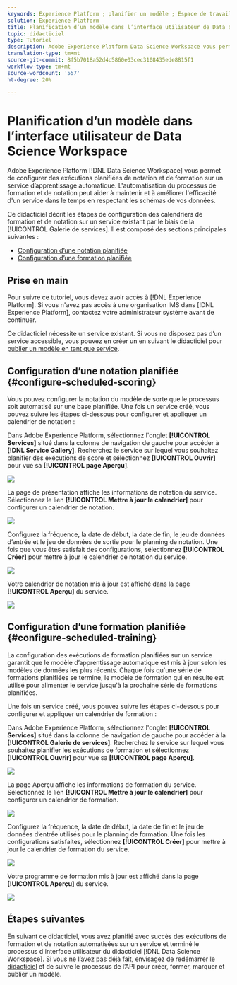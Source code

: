 ```yaml
---
keywords: Experience Platform ; planifier un modèle ; Espace de travail des données ; rubriques populaires ; programmer la notation ; programmer la formation
solution: Experience Platform
title: Planification d’un modèle dans l’interface utilisateur de Data Science Workspace
topic: didacticiel
type: Tutoriel
description: Adobe Experience Platform Data Science Workspace vous permet de configurer des exécutions planifiées de notation et de formation sur un service d’apprentissage automatique. L’automatisation du processus de formation et de notation peut aider à maintenir et à améliorer l’efficacité d’un service avec le temps en suivant les motifs de vos données.
translation-type: tm+mt
source-git-commit: 8f5b7018a52d4c5860e03cec3108435ede8815f1
workflow-type: tm+mt
source-wordcount: '557'
ht-degree: 20%

---
```



# Planification d’un modèle dans l’interface utilisateur de Data Science Workspace

Adobe Experience Platform [!DNL Data Science Workspace] vous permet de configurer des exécutions planifiées de notation et de formation sur un service d’apprentissage automatique. L&#39;automatisation du processus de formation et de notation peut aider à maintenir et à améliorer l&#39;efficacité d&#39;un service dans le temps en respectant les schémas de vos données.

Ce didacticiel décrit les étapes de configuration des calendriers de formation et de notation sur un service existant par le biais de la [!UICONTROL Galerie de services]. Il est composé des sections principales suivantes :

- [Configuration d’une notation planifiée](#configure-scheduled-scoring)
- [Configuration d’une formation planifiée](#configure-scheduled-training)

## Prise en main

Pour suivre ce tutoriel, vous devez avoir accès à [!DNL Experience Platform]. Si vous n&#39;avez pas accès à une organisation IMS dans [!DNL Experience Platform], contactez votre administrateur système avant de continuer.

Ce didacticiel nécessite un service existant. Si vous ne disposez pas d’un service accessible, vous pouvez en créer un en suivant le didacticiel pour [publier un modèle en tant que service](./publish-model-service-ui.md).

## Configuration d’une notation planifiée {#configure-scheduled-scoring}

Vous pouvez configurer la notation du modèle de sorte que le processus soit automatisé sur une base planifiée. Une fois un service créé, vous pouvez suivre les étapes ci-dessous pour configurer et appliquer un calendrier de notation :

Dans Adobe Experience Platform, sélectionnez l&#39;onglet **[!UICONTROL Services]** situé dans la colonne de navigation de gauche pour accéder à **[!DNL Service Gallery]**. Recherchez le service sur lequel vous souhaitez planifier des exécutions de score et sélectionnez **[!UICONTROL Ouvrir]** pour vue sa **[!UICONTROL page Aperçu]**.

![](../images/models-recipes/schedule/select_service.png)

La page de présentation affiche les informations de notation du service. Sélectionnez le lien **[!UICONTROL Mettre à jour le calendrier]** pour configurer un calendrier de notation.

![](../images/models-recipes/schedule/update_scoring.png)

Configurez la fréquence, la date de début, la date de fin, le jeu de données d’entrée et le jeu de données de sortie pour le planning de notation. Une fois que vous êtes satisfait des configurations, sélectionnez **[!UICONTROL Créer]** pour mettre à jour le calendrier de notation du service.

![](../images/models-recipes/schedule/set_scoring_schedule.png)

Votre calendrier de notation mis à jour est affiché dans la page **[!UICONTROL Aperçu]** du service.

![](../images/models-recipes/schedule/scoring_set.png)

## Configuration d’une formation planifiée {#configure-scheduled-training}

La configuration des exécutions de formation planifiées sur un service garantit que le modèle d’apprentissage automatique est mis à jour selon les modèles de données les plus récents. Chaque fois qu&#39;une série de formations planifiées se termine, le modèle de formation qui en résulte est utilisé pour alimenter le service jusqu&#39;à la prochaine série de formations planifiées.

Une fois un service créé, vous pouvez suivre les étapes ci-dessous pour configurer et appliquer un calendrier de formation :

Dans Adobe Experience Platform, sélectionnez l&#39;onglet **[!UICONTROL Services]** situé dans la colonne de navigation de gauche pour accéder à la **[!UICONTROL Galerie de services]**. Recherchez le service sur lequel vous souhaitez planifier les exécutions de formation et sélectionnez **[!UICONTROL Ouvrir]** pour vue sa **[!UICONTROL page Aperçu]**.

![](../images/models-recipes/schedule/select_service.png)

La page Aperçu affiche les informations de formation du service. Sélectionnez le lien **[!UICONTROL Mettre à jour le calendrier]** pour configurer un calendrier de formation.

![](../images/models-recipes/schedule/update_training.png)

Configurez la fréquence, la date de début, la date de fin et le jeu de données d’entrée utilisés pour le planning de formation. Une fois les configurations satisfaites, sélectionnez **[!UICONTROL Créer]** pour mettre à jour le calendrier de formation du service.

![](../images/models-recipes/schedule/set_training_schedule.png)

Votre programme de formation mis à jour est affiché dans la page **[!UICONTROL Aperçu]** du service.

![](../images/models-recipes/schedule/training_set.png)

## Étapes suivantes

En suivant ce didacticiel, vous avez planifié avec succès des exécutions de formation et de notation automatisées sur un service et terminé le processus d&#39;interface utilisateur du didacticiel [!DNL Data Science Workspace]. Si vous ne l’avez pas déjà fait, envisagez de redémarrer [le didacticiel](./create-retails-sales-dataset.md) et de suivre le processus de l’API pour créer, former, marquer et publier un modèle.
